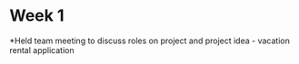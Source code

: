 # Week 1

*Held team meeting to discuss roles on project and project idea - vacation rental application
